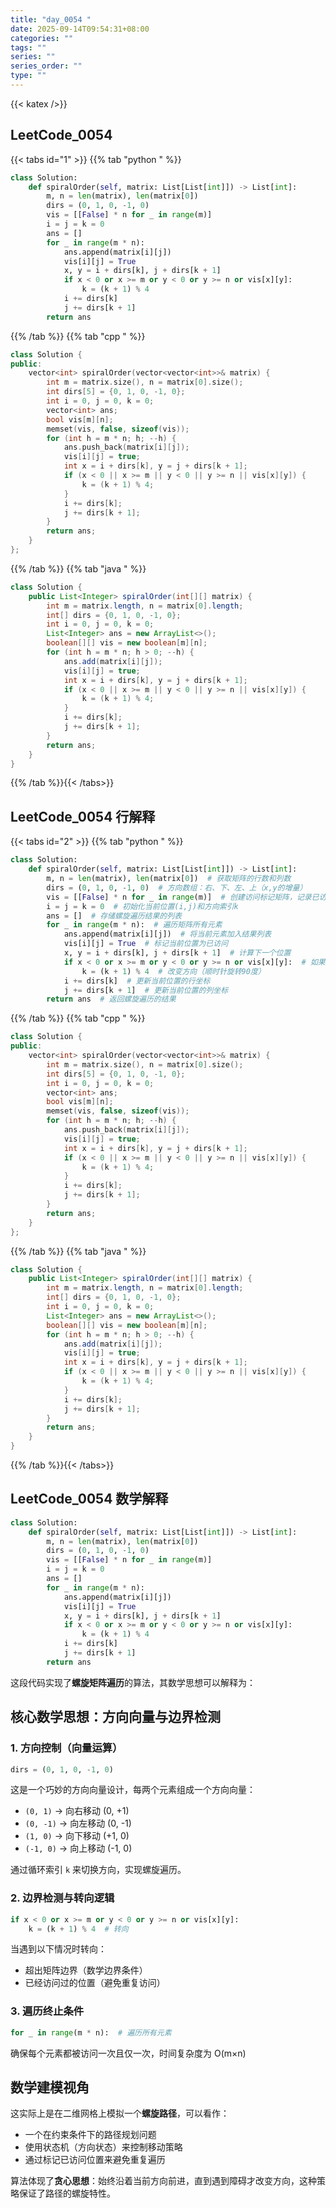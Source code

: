 ```yaml
---
title: "day_0054 "
date: 2025-09-14T09:54:31+08:00
categories: ""
tags: ""
series: ""
series_order: ""
type: ""
---
```


{{< katex />}}


## LeetCode_0054 

{{< tabs id="1" >}}
{{% tab "python " %}}

```python 
class Solution:
    def spiralOrder(self, matrix: List[List[int]]) -> List[int]:
        m, n = len(matrix), len(matrix[0])
        dirs = (0, 1, 0, -1, 0)
        vis = [[False] * n for _ in range(m)]
        i = j = k = 0
        ans = []
        for _ in range(m * n):
            ans.append(matrix[i][j])
            vis[i][j] = True
            x, y = i + dirs[k], j + dirs[k + 1]
            if x < 0 or x >= m or y < 0 or y >= n or vis[x][y]:
                k = (k + 1) % 4
            i += dirs[k]
            j += dirs[k + 1]
        return ans 
```

{{% /tab %}}
{{% tab "cpp " %}}

```cpp 
class Solution {
public:
    vector<int> spiralOrder(vector<vector<int>>& matrix) {
        int m = matrix.size(), n = matrix[0].size();
        int dirs[5] = {0, 1, 0, -1, 0};
        int i = 0, j = 0, k = 0;
        vector<int> ans;
        bool vis[m][n];
        memset(vis, false, sizeof(vis));
        for (int h = m * n; h; --h) {
            ans.push_back(matrix[i][j]);
            vis[i][j] = true;
            int x = i + dirs[k], y = j + dirs[k + 1];
            if (x < 0 || x >= m || y < 0 || y >= n || vis[x][y]) {
                k = (k + 1) % 4;
            }
            i += dirs[k];
            j += dirs[k + 1];
        }
        return ans;
    }
}; 
```

{{% /tab %}}
{{% tab "java " %}}

```java 
class Solution {
    public List<Integer> spiralOrder(int[][] matrix) {
        int m = matrix.length, n = matrix[0].length;
        int[] dirs = {0, 1, 0, -1, 0};
        int i = 0, j = 0, k = 0;
        List<Integer> ans = new ArrayList<>();
        boolean[][] vis = new boolean[m][n];
        for (int h = m * n; h > 0; --h) {
            ans.add(matrix[i][j]);
            vis[i][j] = true;
            int x = i + dirs[k], y = j + dirs[k + 1];
            if (x < 0 || x >= m || y < 0 || y >= n || vis[x][y]) {
                k = (k + 1) % 4;
            }
            i += dirs[k];
            j += dirs[k + 1];
        }
        return ans;
    }
} 
```

{{% /tab %}}{{< /tabs>}}

## LeetCode_0054  行解释

{{< tabs id="2" >}}
{{% tab "python " %}}

```python
class Solution:
    def spiralOrder(self, matrix: List[List[int]]) -> List[int]:
        m, n = len(matrix), len(matrix[0])  # 获取矩阵的行数和列数
        dirs = (0, 1, 0, -1, 0)  # 方向数组：右、下、左、上（x,y的增量）
        vis = [[False] * n for _ in range(m)]  # 创建访问标记矩阵，记录已访问位置
        i = j = k = 0  # 初始化当前位置(i,j)和方向索引k
        ans = []  # 存储螺旋遍历结果的列表
        for _ in range(m * n):  # 遍历矩阵所有元素
            ans.append(matrix[i][j])  # 将当前元素加入结果列表
            vis[i][j] = True  # 标记当前位置为已访问
            x, y = i + dirs[k], j + dirs[k + 1]  # 计算下一个位置
            if x < 0 or x >= m or y < 0 or y >= n or vis[x][y]:  # 如果下一个位置越界或已访问
                k = (k + 1) % 4  # 改变方向（顺时针旋转90度）
            i += dirs[k]  # 更新当前位置的行坐标
            j += dirs[k + 1]  # 更新当前位置的列坐标
        return ans  # 返回螺旋遍历的结果
```

{{% /tab %}}
{{% tab "cpp " %}}

```cpp 
class Solution {
public:
    vector<int> spiralOrder(vector<vector<int>>& matrix) {
        int m = matrix.size(), n = matrix[0].size();
        int dirs[5] = {0, 1, 0, -1, 0};
        int i = 0, j = 0, k = 0;
        vector<int> ans;
        bool vis[m][n];
        memset(vis, false, sizeof(vis));
        for (int h = m * n; h; --h) {
            ans.push_back(matrix[i][j]);
            vis[i][j] = true;
            int x = i + dirs[k], y = j + dirs[k + 1];
            if (x < 0 || x >= m || y < 0 || y >= n || vis[x][y]) {
                k = (k + 1) % 4;
            }
            i += dirs[k];
            j += dirs[k + 1];
        }
        return ans;
    }
}; 
```

{{% /tab %}}
{{% tab "java " %}}

```java 
class Solution {
    public List<Integer> spiralOrder(int[][] matrix) {
        int m = matrix.length, n = matrix[0].length;
        int[] dirs = {0, 1, 0, -1, 0};
        int i = 0, j = 0, k = 0;
        List<Integer> ans = new ArrayList<>();
        boolean[][] vis = new boolean[m][n];
        for (int h = m * n; h > 0; --h) {
            ans.add(matrix[i][j]);
            vis[i][j] = true;
            int x = i + dirs[k], y = j + dirs[k + 1];
            if (x < 0 || x >= m || y < 0 || y >= n || vis[x][y]) {
                k = (k + 1) % 4;
            }
            i += dirs[k];
            j += dirs[k + 1];
        }
        return ans;
    }
} 
```

{{% /tab %}}{{< /tabs>}}

## LeetCode_0054  数学解释

```python 
class Solution:
    def spiralOrder(self, matrix: List[List[int]]) -> List[int]:
        m, n = len(matrix), len(matrix[0])
        dirs = (0, 1, 0, -1, 0)
        vis = [[False] * n for _ in range(m)]
        i = j = k = 0
        ans = []
        for _ in range(m * n):
            ans.append(matrix[i][j])
            vis[i][j] = True
            x, y = i + dirs[k], j + dirs[k + 1]
            if x < 0 or x >= m or y < 0 or y >= n or vis[x][y]:
                k = (k + 1) % 4
            i += dirs[k]
            j += dirs[k + 1]
        return ans 
```


这段代码实现了**螺旋矩阵遍历**的算法，其数学思想可以解释为：

## 核心数学思想：方向向量与边界检测

### 1. 方向控制（向量运算）
```python
dirs = (0, 1, 0, -1, 0)
```
这是一个巧妙的方向向量设计，每两个元素组成一个方向向量：
- `(0, 1)` → 向右移动 (0, +1)
- `(0, -1)` → 向左移动 (0, -1)  
- `(1, 0)` → 向下移动 (+1, 0)
- `(-1, 0)` → 向上移动 (-1, 0)

通过循环索引 `k` 来切换方向，实现螺旋遍历。

### 2. 边界检测与转向逻辑
```python
if x < 0 or x >= m or y < 0 or y >= n or vis[x][y]:
    k = (k + 1) % 4  # 转向
```
当遇到以下情况时转向：
- 超出矩阵边界（数学边界条件）
- 已经访问过的位置（避免重复访问）

### 3. 遍历终止条件
```python
for _ in range(m * n):  # 遍历所有元素
```
确保每个元素都被访问一次且仅一次，时间复杂度为 O(m×n)

## 数学建模视角
这实际上是在二维网格上模拟一个**螺旋路径**，可以看作：
- 一个在约束条件下的路径规划问题
- 使用状态机（方向状态）来控制移动策略
- 通过标记已访问位置来避免重复遍历

算法体现了**贪心思想**：始终沿着当前方向前进，直到遇到障碍才改变方向，这种策略保证了路径的螺旋特性。

